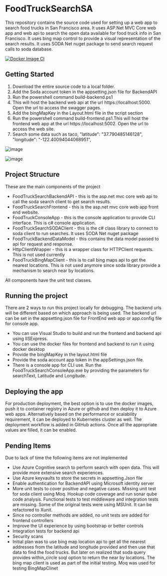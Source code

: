 # FoodTruckSearchSA
This repository contains the source code used for setting up a web app to search food trucks in San Francisco area. It uses ASP.Net MVC Core web app and web api to search the open data available for food truck info in San Francisco. It uses bing map control to provide a visual representation of the search results. It uses SODA Net nuget package to send search request calls to soda database.

[![Docker Image CI](https://github.com/jjoy83/FoodTruckSearchSA/actions/workflows/docker-image.yml/badge.svg?branch=main)](https://github.com/jjoy83/FoodTruckSearchSA/actions/workflows/docker-image.yml)


## Getting Started
1. Download the entire source code to a local folder. 
2. Add the Soda account token in the appsetting.json file for BackendAPI
3. Run the powershell command build-backend.ps1
4. This will host the backend web api at the url https://localhost:5000. Open the url to access the swagger pages.
5. Add the bingMapKey in the Layout.html file in the script section
6. Run the powershell command build-frontend.ps1.This will host the frontend web app at the url https://localhost:5002. Open the url to access the web site.
7. Search some data such as taco, "latitude": "37.790485146128",   "longitude": "-122.40094044068951",

![image](https://user-images.githubusercontent.com/35704508/149718447-fcbfd84a-46da-491e-a0aa-ed393a60058f.png)

![image](https://user-images.githubusercontent.com/35704508/149812127-18d765a2-df8a-44cc-912a-09169a1c088c.png)


## Project Structure
These are the main components of the project

- FoodTruckSearchBackendAPI - this is the asp.net mvc core web api to call the soda search client to get search results.
- FoodTruckSearchFrontend - this is the asp.net mvc core web app front end website.
- FoodTruckConsoleApp - this is the console application to provide CLI interface. This is c# console application.
- FoodTruckSearchSODAClient - this is the c# class library to connect to soda client to run searches. It uses SODA Net nuget package
- FoodTruckBackendDataModel - this contains the data model passed to api for request and response.
- HttpClientWrapper - this is a wrapper class for HTTPClient requests. This is not used currently
- FoodTruckBingMapClient - this is to call bing maps api to get the nearest locations. This is not used anymore since soda library provide a mechanism to search near by locations.

All components have the unit test classes.

## Running the project
There are 2 ways to run this project locally for debugging. The backend urls will be different based on which approach is being used. The backend url can be set in the appsetting.json file for FrontEnd web app or app.config file for console app.
- You can use Visual Studio to build and run the frontend and backend api using IISExpress. 
- You can use the docker files for frontend and backend to run it using docker desktop
- Provide the bingMapKey in the layout.html file
- Provide the soda account app token in the appSettings.json file.
- There is a console app for CLI use. Run the FoodTruckSearchConsoleApp.exe by providing the parameters for searchText, Latitude and Longitude.

## Deploying the app
For production deployment, the best option is to use the docker images, push it to container registry in Azure or github and then deploy it to Azure web apps. Alternatively based on the performance or scalability requirement, it can be deployed to Kubernetes cluster as well. The deployment workflow is added in GitHub actions. Once all the appropriate values are filled, it can be enabled.


## Pending Items 
Due to lack of time the following items are not implemented
- Use Azure Cognitive search to perform search with open data. This will provide more extensive search experiences.
- Use Azure keyvaults to store the secrets in appsetting.Json file
- Enable authentication for BackendAPI using Microsoft identity server
- More unit tests to cover positive and negative cases. Missing unit test for soda client using Moq. Hookup code coverage and run sonar qube code analysis. Functional tests to test middleware and integration tests are missing. Some of the original tests were using MSUnit. It can be refactored to Xunit.
- Since no controller methods are added, no unit tests are added for frontend controllers
- Improve the UI experience by using bootstrap or better controls 
- Integration tests for backend api
- Security scans
- Initial plan was to use bing map location api to get all the nearest addresses from the latitude and longitude provided and then use that data to find the food trucks. But later on realized that soda query provides within_circle soql option to return the near by locations. The bing map client is used as part of the initial testing. Moq was used for testing BingMapClinet







